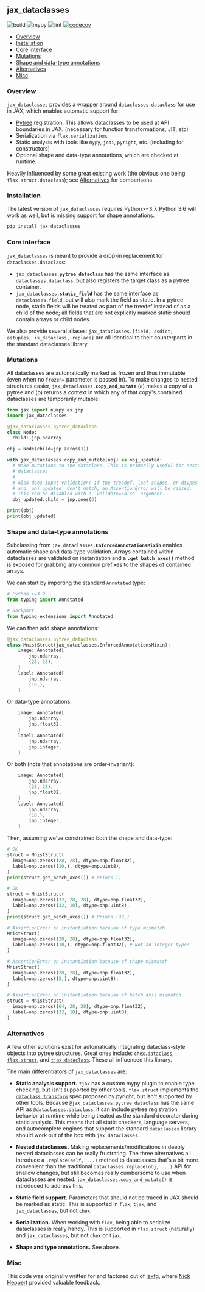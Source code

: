 ## jax_dataclasses

![build](https://github.com/brentyi/jax_dataclasses/workflows/build/badge.svg)
![mypy](https://github.com/brentyi/jax_dataclasses/workflows/mypy/badge.svg?branch=main)
![lint](https://github.com/brentyi/jax_dataclasses/workflows/lint/badge.svg)
[![codecov](https://codecov.io/gh/brentyi/jax_dataclasses/branch/main/graph/badge.svg?token=fFSx7CeKlW)](https://codecov.io/gh/brentyi/jax_dataclasses)

<!-- vim-markdown-toc GFM -->

* [Overview](#overview)
* [Installation](#installation)
* [Core interface](#core-interface)
* [Mutations](#mutations)
* [Shape and data-type annotations](#shape-and-data-type-annotations)
* [Alternatives](#alternatives)
* [Misc](#misc)

<!-- vim-markdown-toc -->

### Overview

`jax_dataclasses` provides a wrapper around `dataclasses.dataclass` for use in
JAX, which enables automatic support for:

- [Pytree](https://jax.readthedocs.io/en/latest/pytrees.html) registration. This
  allows dataclasses to be used at API boundaries in JAX. (necessary for
  function transformations, JIT, etc)
- Serialization via `flax.serialization`.
- Static analysis with tools like `mypy`, `jedi`, `pyright`, etc. (including for
  constructors)
- Optional shape and data-type annotations, which are checked at runtime.

Heavily influenced by some great existing work (the obvious one being
`flax.struct.dataclass`); see [Alternatives](#alternatives) for comparisons.

### Installation

The latest version of `jax_dataclasses` requires Python>=3.7. Python 3.6 will
work as well, but is missing support for shape annotations.

```bash
pip install jax_dataclasses
```

### Core interface

`jax_dataclasses` is meant to provide a drop-in replacement for
`dataclasses.dataclass`:

- <code>jax_dataclasses.<strong>pytree_dataclass</strong></code> has the same
  interface as `dataclasses.dataclass`, but also registers the target class as a
  pytree container.
- <code>jax_dataclasses.<strong>static_field</strong></code> has the same
  interface as `dataclasses.field`, but will also mark the field as static. In a
  pytree node, static fields will be treated as part of the treedef instead of
  as a child of the node; all fields that are not explicitly marked static
  should contain arrays or child nodes.

We also provide several aliases:
`jax_dataclasses.[field, asdict, astuples, is_dataclass, replace]` are all
identical to their counterparts in the standard dataclasses library.

### Mutations

All dataclasses are automatically marked as frozen and thus immutable (even when
no `frozen=` parameter is passed in). To make changes to nested structures
easier, <code>jax_dataclasses.<strong>copy_and_mutate</strong></code> (a) makes
a copy of a pytree and (b) returns a context in which any of that copy's
contained dataclasses are temporarily mutable:

```python
from jax import numpy as jnp
import jax_dataclasses

@jax_dataclasses.pytree_dataclass
class Node:
  child: jnp.ndarray

obj = Node(child=jnp.zeros(3))

with jax_dataclasses.copy_and_mutate(obj) as obj_updated:
  # Make mutations to the dataclass. This is primarily useful for nested
  # dataclasses.
  #
  # Also does input validation: if the treedef, leaf shapes, or dtypes of `obj`
  # and `obj_updated` don't match, an AssertionError will be raised.
  # This can be disabled with a `validate=False` argument.
  obj_updated.child = jnp.ones(3)

print(obj)
print(obj_updated)
```

### Shape and data-type annotations

Subclassing from
<code>jax_dataclasses.<strong>EnforcedAnnotationsMixin</strong></code> enables
automatic shape and data-type validation. Arrays contained within dataclasses
are validated on instantiation and a **`.get_batch_axes()`** method is exposed for
grabbing any common prefixes to the shapes of contained arrays.

We can start by importing the standard `Annotated` type:

```python
# Python >=3.9
from typing import Annotated

# Backport
from typing_extensions import Annotated
```

We can then add shape annotations:

```python
@jax_dataclasses.pytree_dataclass
class MnistStruct(jax_dataclasses.EnforcedAnnotationsMixin):
    image: Annotated[
        jnp.ndarray,
        (28, 28),
    ]
    label: Annotated[
        jnp.ndarray,
        (10,),
    ]
```

Or data-type annotations:

```python
    image: Annotated[
        jnp.ndarray,
        jnp.float32,
    ]
    label: Annotated[
        jnp.ndarray,
        jnp.integer,
    ]
```

Or both (note that annotations are order-invariant):

```python
    image: Annotated[
        jnp.ndarray,
        (28, 28),
        jnp.float32,
    ]
    label: Annotated[
        jnp.ndarray,
        (10,),
        jnp.integer,
    ]
```

Then, assuming we've constrained both the shape and data-type:

```python
# OK
struct = MnistStruct(
  image=onp.zeros((28, 28), dtype=onp.float32),
  label=onp.zeros((10,), dtype=onp.uint8),
)
print(struct.get_batch_axes()) # Prints ()

# OK
struct = MnistStruct(
  image=onp.zeros((32, 28, 28), dtype=onp.float32),
  label=onp.zeros((32, 10), dtype=onp.uint8),
)
print(struct.get_batch_axes()) # Prints (32,)

# AssertionError on instantiation because of type mismatch
MnistStruct(
  image=onp.zeros((28, 28), dtype=onp.float32),
  label=onp.zeros((10,), dtype=onp.float32), # Not an integer type!
)

# AssertionError on instantiation because of shape mismatch
MnistStruct(
  image=onp.zeros((28, 28), dtype=onp.float32),
  label=onp.zeros((5,), dtype=onp.uint8),
)

# AssertionError on instantiation because of batch axis mismatch
struct = MnistStruct(
  image=onp.zeros((64, 28, 28), dtype=onp.float32),
  label=onp.zeros((32, 10), dtype=onp.uint8),
)
```

### Alternatives

A few other solutions exist for automatically integrating dataclass-style
objects into pytree structures. Great ones include:
[`chex.dataclass`](https://github.com/deepmind/chex),
[`flax.struct`](https://github.com/google/flax), and
[`tjax.dataclass`](https://github.com/NeilGirdhar/tjax). These all influenced
this library.

The main differentiators of `jax_dataclasses` are:

- **Static analysis support.** `tjax` has a custom mypy plugin to enable type
  checking, but isn't supported by other tools. `flax.struct` implements the
  [`dataclass_transform`](https://github.com/microsoft/pyright/blob/main/specs/dataclass_transforms.md)
  spec proposed by pyright, but isn't supported by other tools. Because
  `@jax_dataclasses.pytree_dataclass` has the same API as
  `@dataclasses.dataclass`, it can include pytree registration behavior at
  runtime while being treated as the standard decorator during static analysis.
  This means that all static checkers, language servers, and autocomplete
  engines that support the standard `dataclasses` library should work out of the
  box with `jax_dataclasses`.

- **Nested dataclasses.** Making replacements/modifications in deeply nested
  dataclasses can be really frustrating. The three alternatives all introduce a
  `.replace(self, ...)` method to dataclasses that's a bit more convenient than
  the traditional `dataclasses.replace(obj, ...)` API for shallow changes, but
  still becomes really cumbersome to use when dataclasses are nested.
  `jax_dataclasses.copy_and_mutate()` is introduced to address this.

- **Static field support.** Parameters that should not be traced in JAX should
  be marked as static. This is supported in `flax`, `tjax`, and
  `jax_dataclasses`, but not `chex`.

- **Serialization.** When working with `flax`, being able to serialize
  dataclasses is really handy. This is supported in `flax.struct` (naturally)
  and `jax_dataclasses`, but not `chex` or `tjax`.

- **Shape and type annotations.** See above.

### Misc

This code was originally written for and factored out of
[jaxfg](http://github.com/brentyi/jaxfg), where
[Nick Heppert](https://github.com/SuperN1ck) provided valuable feedback.
